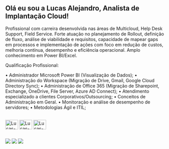 ## Olá eu sou a Lucas Alejandro, Analista de Implantação Cloud!

Profissional com carreira desenvolvida nas áreas de Multicloud, Help Desk Support, Field Service. Forte atuação no planejamento de Rollout, definição de fluxo, análise de viabilidade e requisitos, capacidade de mapear gaps em processos e implementação de ações com foco em redução de custos, melhoria contínua, desempenho e eficiência operacional. Amplo conhecimento em Power BI/Excel.

Qualificação Profissional:

• Administrador Microsoft Power BI (Visualização de Dados);
• Administração do Workspace (Migração de Drive, Gmail, Google Cloud Directory Sync);
• Administração de Office 365 (Migração de Sharepoint, Exchange, OneDrive, File Server, Azure AD Connect);
• Atendimento especializado a clientes Corporativos/Outsourcing;
• Conceitos de Administração em Geral.
• Monitoração e análise de desempenho de servidores;
• Metodologias Ágil e ITIL;

<div style="display: inline_block"><br>
  <img align="center" alt="Lucas-Js" height="30" width="40" src="https://www.signon.nl/wp-content/uploads/2020/05/Microsoft-Azure-Fundamentals-AZ-900.png">
  <img align="center" alt="Lucas-Ts" height="30" width="40" src="https://th.bing.com/th/id/R.a71087f3b2ea57c7c49af1316ed67353?rik=1YN349GSo8j9TQ&pid=ImgRaw&r=0">
  <img align="center" alt="Lucas-React" height="30" width="40" src="https://www.pngmart.com/files/22/Google-PNG-Clipart.png">
</div>
  
  ##
 
<div> 
   <a href="https://www.instagram.com/lucasalejandroarmijo" target="_blank"><img src="https://img.shields.io/badge/-Instagram-%23E4405F?style=for-the-badge&logo=instagram&logoColor=white" target="_blank"></a>
  <a href = "mailto:lucasalejandroarmijo@gmail.com"><img src="https://img.shields.io/badge/-Gmail-%23333?style=for-the-badge&logo=gmail&logoColor=white" target="_blank"></a>
  <a href="https://www.linkedin.com/in/rafaella-ballerini-45875016a](https://www.linkedin.com/in/lucasalejandroarmijo" target="_blank"><img src="https://img.shields.io/badge/-LinkedIn-%230077B5?style=for-the-badge&logo=linkedin&logoColor=white" target="_blank"></a> 
  
</div>
